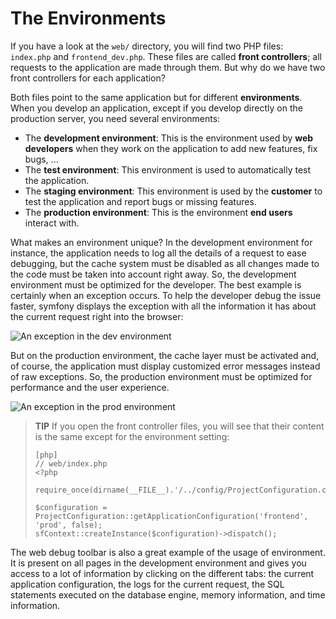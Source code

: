 The Environments
================

If you have a look at the `web/` directory, you will find two PHP files:
`index.php` and `frontend_dev.php`. These files are called **front controllers**;
all requests to the application are made through them. But why do we have two
front controllers for each application?

Both files point to the same application but for different **environments**.
When you develop an application, except if you develop directly on the
production server, you need several environments:

  * The **development environment**: This is the environment used by **web
    developers** when they work on the application to add new features, fix
    bugs, ...
  * The **test environment**: This environment is used to automatically test
    the application.
  * The **staging environment**: This environment is used by the **customer**
    to test the application and report bugs or missing features.
  * The **production environment**: This is the environment **end users**
    interact with.

What makes an environment unique? In the development environment for instance,
the application needs to log all the details of a request to ease
debugging, but the cache system must be disabled as all changes made to the
code must be taken into account right away. So, the development environment
must be optimized for the developer. The best example is certainly when an
exception occurs. To help the developer debug the issue faster, symfony
displays the exception with all the information it has about the current
request right into the browser:

![An exception in the dev environment](http://www.symfony-project.org/images/jobeet/1_2/01/exception_dev.png)

But on the production environment, the cache layer must be activated and, of
course, the application must display customized error messages instead of raw
exceptions. So, the production environment must be optimized for performance
and the user experience.

![An exception in the prod environment](http://www.symfony-project.org/images/jobeet/1_2/01/exception_prod.png)

>**TIP**
>If you open the front controller files, you will see that their content is
>the same except for the environment setting:
>
>     [php]
>     // web/index.php
>     <?php
>
>     require_once(dirname(__FILE__).'/../config/ProjectConfiguration.class.php');
>
>     $configuration = ProjectConfiguration::getApplicationConfiguration('frontend', 'prod', false);
>     sfContext::createInstance($configuration)->dispatch();

The web debug toolbar is also a great example of the usage of environment. It
is present on all pages in the development environment and gives you access to
a lot of information by clicking on the different tabs: the current
application configuration, the logs for the current request, the SQL
statements executed on the database engine, memory information, and time
information.
